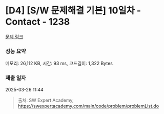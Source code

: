 # [D4] [S/W 문제해결 기본] 10일차 - Contact - 1238 

[문제 링크](https://swexpertacademy.com/main/code/problem/problemDetail.do?contestProbId=AV15B1cKAKwCFAYD) 

### 성능 요약

메모리: 26,112 KB, 시간: 93 ms, 코드길이: 1,322 Bytes

### 제출 일자

2025-03-26 11:44



> 출처: SW Expert Academy, https://swexpertacademy.com/main/code/problem/problemList.do